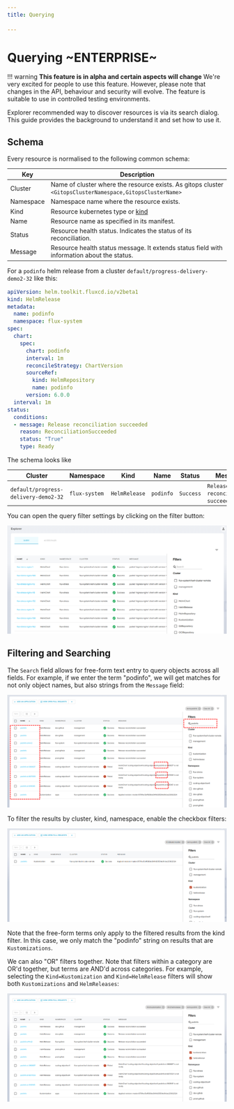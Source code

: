 ```yaml
---
title: Querying

---
```



# Querying ~ENTERPRISE~

!!! warning
    **This feature is in alpha and certain aspects will change**
    We're very excited for people to use this feature.
    However, please note that changes in the API, behaviour and security will evolve.
    The feature is suitable to use in controlled testing environments.

Explorer recommended way to discover resources is via its search dialog. This guide provides the background to understand
it and set how to use it.

## Schema

Every resource is normalised to the following common schema:

| __Key__                  | __Description__                                                     |
| -----------------          | --------------                                                  |
| Cluster                    | Name of cluster where the resource exists. As gitops cluster `<GitopsClusterNamespace,GitopsClusterName>`|
| Namespace                  | Namespace name where the resource exists.|
| Kind                  | Resource kubernetes type or [kind](https://kubernetes.io/docs/reference/using-api/api-concepts/#standard-api-terminology)|
| Name                  | Resource name as specified in its manifest.|
| Status                  | Resource health status. Indicates the status of its reconciliation.|
| Message                  | Resource health status message. It extends status field with information about the status.|

For a `podinfo` helm release from a cluster `default/progress-delivery-demo2-32` like this:

```yaml
apiVersion: helm.toolkit.fluxcd.io/v2beta1
kind: HelmRelease
metadata:
  name: podinfo
  namespace: flux-system
spec:
  chart:
    spec:
      chart: podinfo
      interval: 1m
      reconcileStrategy: ChartVersion
      sourceRef:
        kind: HelmRepository
        name: podinfo
      version: 6.0.0
  interval: 1m
status:
  conditions:
  - message: Release reconciliation succeeded
    reason: ReconciliationSucceeded
    status: "True"
    type: Ready
```

The schema looks like

| Cluster    | Namespace | Kind          | Name    | Status    | Message                 |
|------------| ---------| ----------------|---------|----------|------------------------|
|`default/progress-delivery-demo2-32` | `flux-system`   | `HelmRelease` | `podinfo` | `Success` | `Release reconciliation succeeded`  |

You can open the query filter settings by clicking on the filter button:

![explorer](../img/explorer-open-new.png)

## Filtering and Searching

The `Search` field allows for free-form text entry to query objects across all fields. For example, if we enter the term "podinfo", we will get matches for not only object names, but also strings from the `Message` field:

![explorer-match](../img/explorer-match.png)

To filter the results by cluster, kind, namespace, enable the checkbox filters:


![explorer match with filters](../img/explorer-filter-terms.png)

Note that the free-form terms only apply to the filtered results from the kind filter. In this case, we only match the "podinfo" string on results that are `Kustomizations`.

We can also "OR" filters together. Note that filters within a category are OR'd together, but terms are AND'd across categories. For example, selecting the `Kind=Kustomization` and `Kind=HelmRelease` filters will show both `Kustomizations` and `HelmReleases`:

![explorer with multiple filters](../img/explorer-multi-terms.png)
